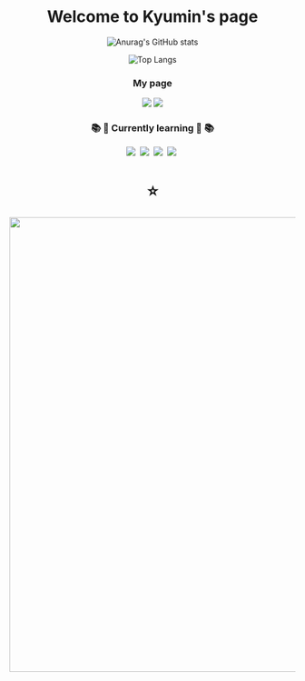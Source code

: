 

<!--
**dolphin1404/dolphin1404** is a ✨ _special_ ✨ repository because its `README.md` (this file) appears on your GitHub profile.

Here are some ideas to get you started:

- 🔭 I’m currently working on ...
- 🌱 I’m currently learning ...
- 👯 I’m looking to collaborate on ...
- 🤔 I’m looking for help with ...
- 💬 Ask me about ...
- 📫 How to reach me: ...
- 😄 Pronouns: ...
- ⚡ Fun fact: ...
-->




<div align = "center">
  <h1> Welcome to Kyumin's page</h1>
  <!--
  [![Solved.ac Profile](http://mazassumnida.wtf/api/v2/generate_badge?boj=isuka)](https://solved.ac/isuka/)
  -->
  
  ![Anurag's GitHub stats](https://github-readme-stats.vercel.app/api?username=dolphin1404&show_icons=true&theme=radical)
  
  ![Top Langs](https://github-readme-stats.vercel.app/api/top-langs/?username=dolphin1404&langs_count=8&hide=jupyter%20notebook,javascript,html,CSS&layout=compact)
  
</div>
<h3 align="center">My page</h3>
<div align="center">
  <a href="https://www.instagram.com/kyumini0112/" target="_blank"><img src="https://img.shields.io/badge/instagram-E4405F?style=for-the-badge&logo=instagram&logoColor=white"/></a>
  <a href="https://www.linkedin.com/in/kyumin-lee-02680a273/" target="_blank"><img src="https://img.shields.io/badge/linkedin-0E76A8?style=for-the-badge&logo=linkedin&logoColor=white"/></a>
</div>
<h3 align="center">📚 🌱 Currently learning 🌱 📚</h3>
<div align="center">
  <img src="https://img.shields.io/badge/flutter-02569B.svg?style=for-the-badge&logo=flutter&logoColor=white" />&nbsp
  <img src="https://img.shields.io/badge/c++-FF4154?style=for-the-badge&logo=cplusplus&logoColor=white" />&nbsp
  <img src="https://img.shields.io/badge/java-007396?style=for-the-badge&logo=java&logoColor=white"/>&nbsp
  <img src="https://img.shields.io/badge/Spring-6DB33F?style=for-the-badge&logo=Spring&logoColor=white"/>&nbsp
  <div><h1>⭐</h1></div>
</div>
<div align="center">

  <img width=800 src="https://github-profile-trophy.vercel.app/?username=dolphin1404&column=8&theme=onedark"/>
</div>
